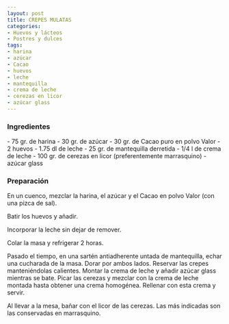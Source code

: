 ```yaml
---
layout: post
title: CREPES MULATAS
categories:
- Huevos y lácteos
- Postres y dulces
tags:
- harina
- azúcar
- Cacao
- huevos
- leche
- mantequilla
- crema de leche
- cerezas en licor
- azúcar glass
---
```

<h3>Ingredientes</h3>
- 75 gr. de harina
- 30 gr. de azúcar
- 30 gr. de Cacao puro en polvo Valor
- 2 huevos
- 1.75 dl de leche
- 25 gr. de mantequilla derretida
- 1/4 l de crema de leche
- 100 gr. de cerezas en licor (preferentemente marrasquino)
- azúcar glass

<h3>Preparación</h3>
En un cuenco, mezclar la harina, el azúcar y el Cacao en polvo Valor (con una pizca de sal).

Batir los huevos y añadir.

Incorporar la leche sin dejar de remover.

Colar la masa y refrigerar 2 horas.

Pasado el tiempo, en una sartén antiadherente untada de mantequilla, echar una cucharada de la masa. Dorar por ambos lados. Reservar las crepes manteniéndolas calientes. Montar la crema de leche y añadir azúcar glass mientras se bate. Picar las cerezas y mezclar con la crema de leche montada hasta obtener una crema homogénea. Rellenar con esta crema y servir.

Al llevar a la mesa, bañar con el licor de las cerezas. Las más indicadas son las conservadas en marrasquino.